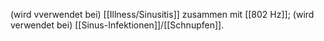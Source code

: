 (wird vverwendet bei) [[Illness/Sinusitis]] zusammen mit [[802 Hz]]; (wird verwendet bei) [[Sinus-Infektionen]]/[[Schnupfen]].